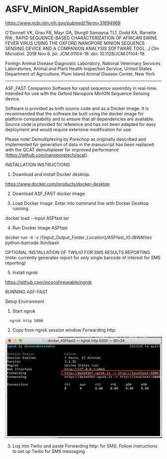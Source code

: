 # ASFV_MinION_RapidAssembler

https://www.ncbi.nlm.nih.gov/pubmed/?term=31694969

O'Donnell VK, Grau FR, Mayr GA, Sturgill Samayoa TL1, Dodd KA, Barrette RW.,
RAPID SEQUENCE-BASED CHARACTERIZATION OF AFRICAN SWINE FEVER VIRUS USING THE OXFORD NANOPORE MINION SEQUENCE SENSING DEVICE AND A COMPANION ANALYSIS SOFTWARE TOOL.
J Clin Microbiol. 2019 Nov 6. pii: JCM.01104-19. doi: 10.1128/JCM.01104-19.

Foreign Animal Disease Diagnostic Laboratory, National Veterinary Services Laboratories, Animal and Plant Health Inspection Service, United States Department of Agriculture, Plum Island Animal Disease Center, New York.

---------------------------------------------------------------------------------------------------------------------------

ASF_FAST Companion Software for rapid sequence assembly in real-time.  Intended for use with the Oxford Nanopore MinION Sequence Sensing device.

Software is provided as both source code and as a Docker Image.  It is recommended that the software be built using the docker image for platform compatability and to ensure that all dependencies are available.   Source code is provided for reference and has not been adapted for easy deployment and would require extensive modification for use.

Please note!  Demultiplexing by Porechop as originally described and implemented for generation of data in the manuscript has been replaced with the QCAT demultiplexer for improved performance (https://github.com/nanoporetech/qcat).


INSTALLATION INSTRUCTIONS

1.  Download and install Docker desktop. 

  https://www.docker.com/products/docker-desktop

2.  Download ASF_FAST docker image.

3.  Load Docker Image.  Enter into command line with Docker Desktop running.

  docker load --input ASFfast.tar
  
4.  Run Docker Image ASFfast
  
  docker run -ti -v /{Input_Output_Folder_Location}/ASFfast_IO:/BWAfiles python-barcode /bin/bash

OPTIONAL INSTALLATION OF TWILIO FOR SMS RESULTS REPORTING
 (note: currently generates report for only single barcode of interest for SMS reporting)

5.  Install ngrok

  https://github.com/inconshreveable/ngrok

RUNNING ASF-FAST

  Setup Environment
   1.  Start ngrok
    
      ngrok http 5000
      
   2.  Copy from ngrok session window Forwarding http:
   
 ![](/images/ngrok_Screenshot1.png)
 
   3.  Log into Twilio and paste Forwarding http: for SMS.  Follow instructions to set up Twilio for SMS messaging

